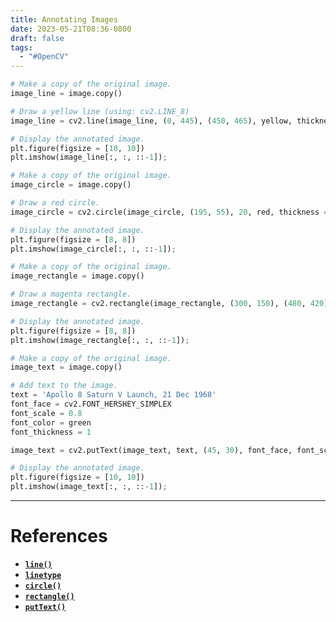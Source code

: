 ```yaml
---
title: Annotating Images
date: 2023-05-21T08:36-0800
draft: false
tags:
  - "#OpenCV"
---
```


```python
# Make a copy of the original image.
image_line = image.copy()

# Draw a yellow line (using: cv2.LINE_8)
image_line = cv2.line(image_line, (0, 445), (450, 465), yellow, thickness=3, lineType=cv2.LINE_8)

# Display the annotated image.
plt.figure(figsize = [10, 10])
plt.imshow(image_line[:, :, ::-1]);

# Make a copy of the original image.
image_circle = image.copy()

# Draw a red circle.
image_circle = cv2.circle(image_circle, (195, 55), 20, red, thickness = 2, lineType = cv2.LINE_AA)

# Display the annotated image.
plt.figure(figsize = [8, 8])
plt.imshow(image_circle[:, :, ::-1]);

# Make a copy of the original image.
image_rectangle = image.copy()

# Draw a magenta rectangle.
image_rectangle = cv2.rectangle(image_rectangle, (300, 150), (480, 420), magenta, thickness = 3, lineType = cv2.LINE_8)

# Display the annotated image.
plt.figure(figsize = [8, 8])
plt.imshow(image_rectangle[:, :, ::-1]);

# Make a copy of the original image.
image_text = image.copy()

# Add text to the image.
text = 'Apollo 8 Saturn V Launch, 21 Dec 1968'
font_face = cv2.FONT_HERSHEY_SIMPLEX
font_scale = 0.8
font_color = green
font_thickness = 1

image_text = cv2.putText(image_text, text, (45, 30), font_face, font_scale, font_color, font_thickness, cv2.LINE_AA)

# Display the annotated image.
plt.figure(figsize = [10, 10])
plt.imshow(image_text[:, :, ::-1]);
```


---
# References

- [**`line()`**](https://docs.opencv.org/4.5.2/d6/d6e/group__imgproc__draw.html#ga7078a9fae8c7e7d13d24dac2520ae4a2)
- [**`linetype`**](https://docs.opencv.org/4.5.2/d6/d6e/group__imgproc__draw.html#gaf076ef45de481ac96e0ab3dc2c29a777)
- [**`circle()`**](https://docs.opencv.org/4.5.2/d6/d6e/group__imgproc__draw.html#gaf10604b069374903dbd0f0488cb43670)
- [**`rectangle()`**](https://docs.opencv.org/4.5.2/d6/d6e/group__imgproc__draw.html#ga07d2f74cadcf8e305e810ce8eed13bc9)
- [**`putText()`**](https://docs.opencv.org/4.5.2/d6/d6e/group__imgproc__draw.html#ga5126f47f883d730f633d74f07456c576)

